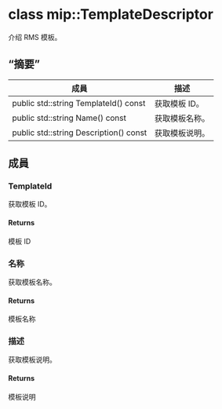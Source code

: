 # <a name="class-miptemplatedescriptor"></a>class mip::TemplateDescriptor 
介绍 RMS 模板。
  
## <a name="summary"></a>“摘要”
 成員                        | 描述                                
--------------------------------|---------------------------------------------
public std::string TemplateId() const  |  获取模板 ID。
public std::string Name() const  |  获取模板名称。
public std::string Description() const  |  获取模板说明。
  
## <a name="members"></a>成員
  
### <a name="templateid"></a>TemplateId
获取模板 ID。
  
#### <a name="returns"></a>Returns
模板 ID
  
### <a name="name"></a>名称
获取模板名称。
  
#### <a name="returns"></a>Returns
模板名称
  
### <a name="description"></a>描述
获取模板说明。
  
#### <a name="returns"></a>Returns
模板说明